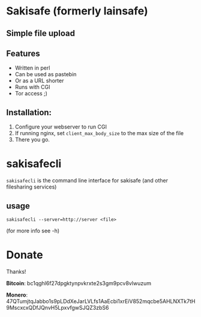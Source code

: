# Sakisafe (formerly lainsafe)

## Simple file upload

## Features

* Written in perl
* Can be used as pastebin
* Or as a URL shorter
* Runs with CGI
* Tor access ;)

## Installation:

1. Configure your webserver to run CGI
2. If running nginx, set `client_max_body_size` to the max size of
   the file
2. There you go.


# sakisafecli

`sakisafecli` is the command line interface for sakisafe (and other
filesharing services)

## usage

`sakisafecli --server=http://server <file>`

(for more info see -h)

# Donate

Thanks!

**Bitcoin**: bc1qghl6f27dpgktynpvkrxte2s3gm9pcv8vlwuzum

**Monero**: 47QTumjtqJabbo1s9pLDdXeJarLVLfs1AaEcbi1xrEiV852mqcbe5AHLNXTk7tH9MscxcxQDfJQnvH5LpxvfgwSJQZ3zbS6
